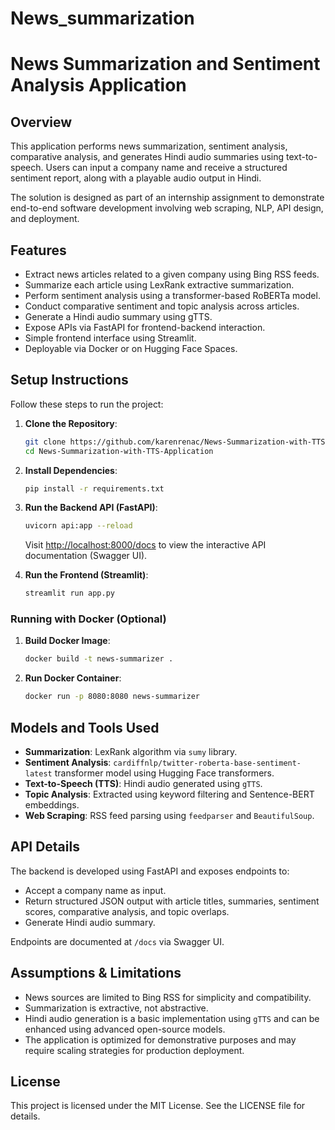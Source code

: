 # News_summarization
# News Summarization and Sentiment Analysis Application

## Overview
This application performs news summarization, sentiment analysis, comparative analysis, and generates Hindi audio summaries using text-to-speech. Users can input a company name and receive a structured sentiment report, along with a playable audio output in Hindi.

The solution is designed as part of an internship assignment to demonstrate end-to-end software development involving web scraping, NLP, API design, and deployment.

## Features
- Extract news articles related to a given company using Bing RSS feeds.
- Summarize each article using LexRank extractive summarization.
- Perform sentiment analysis using a transformer-based RoBERTa model.
- Conduct comparative sentiment and topic analysis across articles.
- Generate a Hindi audio summary using gTTS.
- Expose APIs via FastAPI for frontend-backend interaction.
- Simple frontend interface using Streamlit.
- Deployable via Docker or on Hugging Face Spaces.

## Setup Instructions
Follow these steps to run the project:

1. **Clone the Repository**:
   ```bash
   git clone https://github.com/karenrenac/News-Summarization-with-TTS-Application.git
   cd News-Summarization-with-TTS-Application
   ```

2. **Install Dependencies**:
   ```bash
   pip install -r requirements.txt
   ```

3. **Run the Backend API (FastAPI)**:
   ```bash
   uvicorn api:app --reload
   ```
   Visit [http://localhost:8000/docs](http://localhost:8000/docs) to view the interactive API documentation (Swagger UI).

4. **Run the Frontend (Streamlit)**:
   ```bash
   streamlit run app.py
   ```

### Running with Docker (Optional)
1. **Build Docker Image**:
   ```bash
   docker build -t news-summarizer .
   ```

2. **Run Docker Container**:
   ```bash
   docker run -p 8080:8080 news-summarizer
   ```

## Models and Tools Used
- **Summarization**: LexRank algorithm via `sumy` library.
- **Sentiment Analysis**: `cardiffnlp/twitter-roberta-base-sentiment-latest` transformer model using Hugging Face transformers.
- **Text-to-Speech (TTS)**: Hindi audio generated using `gTTS`.
- **Topic Analysis**: Extracted using keyword filtering and Sentence-BERT embeddings.
- **Web Scraping**: RSS feed parsing using `feedparser` and `BeautifulSoup`.

## API Details
The backend is developed using FastAPI and exposes endpoints to:
- Accept a company name as input.
- Return structured JSON output with article titles, summaries, sentiment scores, comparative analysis, and topic overlaps.
- Generate Hindi audio summary.

Endpoints are documented at `/docs` via Swagger UI.

## Assumptions & Limitations
- News sources are limited to Bing RSS for simplicity and compatibility.
- Summarization is extractive, not abstractive.
- Hindi audio generation is a basic implementation using `gTTS` and can be enhanced using advanced open-source models.
- The application is optimized for demonstrative purposes and may require scaling strategies for production deployment.

## License
This project is licensed under the MIT License. See the LICENSE file for details.
